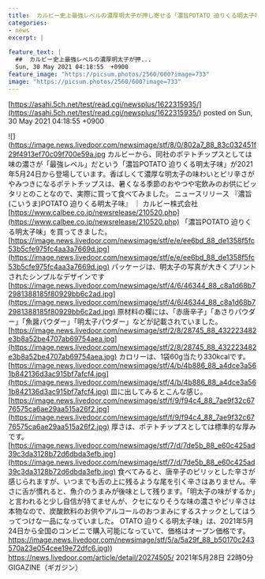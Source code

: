 ```yaml
---
title:  カルビー史上最強レベルの濃厚明太子が押し寄せる「濃旨POTATO 迫りくる明太子味」を食べてみた  
categories:
- news
excerpt: |
  
feature_text: |
  ##  カルビー史上最強レベルの濃厚明太子が押...
  Sun, 30 May 2021 04:18:55  +0900
feature_image: "https://picsum.photos/2560/600?image=733"
image: "https://picsum.photos/2560/600?image=733"
---
```


[https://asahi.5ch.net/test/read.cgi/newsplus/1622315935/](https://asahi.5ch.net/test/read.cgi/newsplus/1622315935/)
posted on Sun, 30 May 2021 04:18:55  +0900

<!--more-->

![](https://image.news.livedoor.com/newsimage/stf/8/0/802a7_88_83c032451f29f4913ef70c09f700e59a.jpg カルビーから、同社のポテトチップスとしては味の濃さが「最強レベル」だという「濃旨POTATO 迫りくる明太子味」が2021年5月24日から登場しています。香ばしくて濃厚な明太子の味わいとピリ辛さがやみつきになるポテトチップスは、暑くなる季節のおやつや宅飲みのお供にピッタリとのことなので、実際に買って食べてみました。 ニュースリリース 『濃旨(こいうま)POTATO 迫りくる明太子味』 ｜ カルビー株式会社 [https://www.calbee.co.jp/newsrelease/210520.php](https://www.calbee.co.jp/newsrelease/210520.php) 「濃旨POTATO 迫りくる明太子味」を買ってきました。 [https://image.news.livedoor.com/newsimage/stf/e/e/ee6bd_88_de1358f5fc53b5cfe975fc4aa3a7669d.jpg](https://image.news.livedoor.com/newsimage/stf/e/e/ee6bd_88_de1358f5fc53b5cfe975fc4aa3a7669d.jpg) パッケージは、明太子の写真が大きくプリントされたシンプルなデザインです [https://image.news.livedoor.com/newsimage/stf/4/6/46344_88_c8a1d68b72981388185f80929bb6c2ad.jpg](https://image.news.livedoor.com/newsimage/stf/4/6/46344_88_c8a1d68b72981388185f80929bb6c2ad.jpg) 原材料の欄には、「赤唐辛子」「あさりパウダー」「魚醤パウダー」「明太子パウダー」などが記載されていました。 [https://image.news.livedoor.com/newsimage/stf/2/8/28745_88_432223482e3b8a52be4707ab69754aea.jpg](https://image.news.livedoor.com/newsimage/stf/2/8/28745_88_432223482e3b8a52be4707ab69754aea.jpg) カロリーは、1袋60g当たり330kcalです。 [https://image.news.livedoor.com/newsimage/stf/4/b/4b886_88_a4dce3a561b842136d3ac915bf7afcf4.jpg](https://image.news.livedoor.com/newsimage/stf/4/b/4b886_88_a4dce3a561b842136d3ac915bf7afcf4.jpg) 皿に出してみるとこんな感じ。 [https://image.news.livedoor.com/newsimage/stf/f/9/f94c4_88_7ae9f32c6776575ca6ae29aa515a26f2.jpg](https://image.news.livedoor.com/newsimage/stf/f/9/f94c4_88_7ae9f32c6776575ca6ae29aa515a26f2.jpg) 厚さは、ポテトチップスとしては標準的な厚みです。 [https://image.news.livedoor.com/newsimage/stf/7/d/7de5b_88_e60c425ad39c3da3128b72d6dbda3efb.jpg](https://image.news.livedoor.com/newsimage/stf/7/d/7de5b_88_e60c425ad39c3da3128b72d6dbda3efb.jpg) 食べてみると、唐辛子のピリッとした辛さが感じられますが、いつまでも舌の上に残るような尾を引く辛さはありません。辛さに舌が慣れると、魚介のうまみが後味として残ります。「明太子の味がするか」と言われると少し自信が持てませんが、クセになりそうな味の濃さやピリ辛さは本物なので、炭酸飲料のお供やアルコールのおつまみにするスナックとしてはうってつけな一品になっていました。 OTATO 迫りくる明太子味」は、2021年5月24日から全国のコンビニで購入可能になっていて、価格はオープン価格です。 [https://image.news.livedoor.com/newsimage/stf/5/a/5a29f_88_b50170c243570a23e054cee19e72dfc6.jpg)](https://image.news.livedoor.com/newsimage/stf/5/a/5a29f_88_b50170c243570a23e054cee19e72dfc6.jpg)) https://news.livedoor.com/article/detail/20274505/ 2021年5月28日 22時0分 GIGAZINE（ギガジン）
